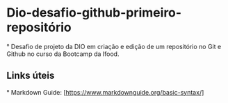 # Dio-desafio-github-primeiro-repositório
° Desafio de projeto da DIO em criação e edição de um repositório no Git e Github no curso da Bootcamp da Ifood.
## Links úteis
° Markdown Guide: [https://www.markdownguide.org/basic-syntax/]
